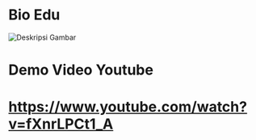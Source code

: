 # Bio Edu
![Deskripsi Gambar](https://user-images.githubusercontent.com/45864165/246590771-d93d350d-ebe7-4180-96b4-3c865cdb725d.png)
# Demo Video Youtube
# https://www.youtube.com/watch?v=fXnrLPCt1_A





